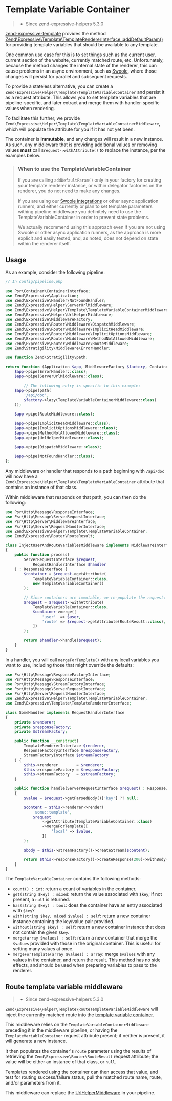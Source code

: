 # Template Variable Container

> - Since zend-expressive-helpers 5.3.0

[zend-expressive-template](../template/intro.md) provides the method
[Zend\Expressive\Template\TemplateRendererInterface::addDefaultParam()](../template/interface.md#default-params)
for providing template variables that should be available to any template.

One common use case for this is to set things such as the current user, current
section of the website, currently matched route, etc. Unfortunately, because the
method changes the internal state of the renderer, this can cause problems in an
async environment, such as [Swoole](https://docs.zendframework.com/zend-expressive-swoole), 
where those changes will persist for parallel and subsequent requests.

To provide a stateless alternative, you can create a `Zend\Expressive\Helper\Template\TemplateVariableContainer`
and persist it as a request attribute. This allows you to set template variables
that are pipeline-specific, and later extract and merge them with
handler-specific values when rendering.

To facilitate this further, we provide `Zend\Expressive\Helper\Template\TemplateVariableContainerMiddleware`,
which will populate the attribute for you if it has not yet been.

The container is **immutable**, and any changes will result in a new instance.
As such, any middleware that is providing additional values or removing values
**must** call `$request->withAttribute()` to replace the instance, per the
examples below.

> ### When to use the TemplateVariableContainer
>
> If you are calling `addDefaultParam()` only in your factory for creating your
> template renderer instance, or within delegator factories on the renderer,
> you do not need to make any changes.
>
> If you are using our [Swoole integrations](https://docs.zendframework.com/zend-expressive-swoole)
> or other async application runners, and either currently or plan to set
> template parameters withing pipeline middleware you definitely need to use the
> TemplateVariableContainer in order to prevent state problems.
>
> We actually recommend using this approach even if you are not using Swoole or
> other async application runners, as the approach is more explicit and easily
> tested, and, as noted, does not depend on state within the renderer itself.

## Usage

As an example, consider the following pipeline:

```php
// In config/pipeline.php

use Psr\Container\ContainerInterface;
use Zend\Expressive\Application;
use Zend\Expressive\Handler\NotFoundHandler;
use Zend\Expressive\Helper\ServerUrlMiddleware;
use Zend\Expressive\Helper\Template\TemplateVariableContainerMiddleware;
use Zend\Expressive\Helper\UrlHelperMiddleware;
use Zend\Expressive\MiddlewareFactory;
use Zend\Expressive\Router\Middleware\DispatchMiddleware;
use Zend\Expressive\Router\Middleware\ImplicitHeadMiddleware;
use Zend\Expressive\Router\Middleware\ImplicitOptionsMiddleware;
use Zend\Expressive\Router\Middleware\MethodNotAllowedMiddleware;
use Zend\Expressive\Router\Middleware\RouteMiddleware;
use Zend\Stratigility\Middleware\ErrorHandler;

use function Zend\Stratigility\path;

return function (Application $app, MiddlewareFactory $factory, ContainerInterface $container) : void {
    $app->pipe(ErrorHandler::class);
    $app->pipe(ServerUrlMiddleware::class);

        // The following entry is specific to this example:
    $app->pipe(path(
        '/api/doc',
        $factory->lazy(TemplateVariableContainerMiddleware::class)
    ));

    $app->pipe(RouteMiddleware::class);

    $app->pipe(ImplicitHeadMiddleware::class);
    $app->pipe(ImplicitOptionsMiddleware::class);
    $app->pipe(MethodNotAllowedMiddleware::class);
    $app->pipe(UrlHelperMiddleware::class);

    $app->pipe(DispatchMiddleware::class);

    $app->pipe(NotFoundHandler::class);
};
```

Any middleware or handler that responds to a path beginning with `/api/doc` will
now have a `Zend\Expressive\Helper\Template\TemplateVariableContainer` attribute
that contains an instance of that class.

Within middleware that responds on that path, you can then do the following:

```php
use Psr\Http\Message\ResponseInterface;
use Psr\Http\Message\ServerRequestInterface;
use Psr\Http\Server\MiddlewareInterface;
use Psr\Http\Server\RequestHandlerInterface;
use Zend\Expressive\Helper\Template\TemplateVariableContainer;
use Zend\Expressive\Router\RouteResult;

class InjectUserAndRouteVariablesMiddleware implements MiddlewareInterface
{
    public function process(
        ServerRequestInterface $request,
            RequestHandlerInterface $handler
    ) : ResponseInterface {
        $container = $request->getAttribute(
            TemplateVariableContainer::class,
            new TemplateVariableContainer()
        );

        // Since containers are immutable, we re-populate the request:
        $request = $request->withAttribute(
            TemplateVariableContainer::class,
            $container->merge([
                'user'  => $user,
                'route' => $request->getAttribute(RouteResult::class),
            ])
        );

        return $handler->handle($request);
    }
}
```

In a handler, you will call `mergeForTemplate()` with any local variables you
want to use, including those that might override the defaults:

```php
use Psr\Http\Message\ResponseFactoryInterface;
use Psr\Http\Message\ResponseInterface;
use Psr\Http\Message\StreamFactoryInterface;
use Psr\Http\Message\ServerRequestInterface;
use Psr\Http\Server\RequestHandlerInterface;
use Zend\Expressive\Helper\Template\TemplateVariableContainer;
use Zend\Expressive\Template\TemplateRendererInterface;

class SomeHandler implements RequestHandlerInterface
{
    private $renderer;
    private $responseFactory;
    private $streamFactory;

    public function __construct(
        TemplateRendererInterface $renderer,
        ResponseFactoryInterface $responseFactory,
        StreamFactoryInterface $streamFactory
    ) {
        $this->renderer        = $renderer;
        $this->responseFactory = $responseFactory;
        $this->streamFactory   = $streamFactory;
    }

    public function handle(ServerRequestInterface $request) : ResponseInterface
    {
        $value = $request->getParsedBody()['key'] ?? null;

        $content = $this->renderer->render(
            'some::template',
            $request
                ->getAttribute(TemplateVariableContainer::class)
                ->mergeForTemplate([
                    'local' => $value,
                ])
        );

        $body = $this->streamFactory()->createStream($content);

        return $this->responseFactory()->createResponse(200)->withBody($body);
    }
}
```

The `TemplateVariableContainer` contains the following methods:

- `count() : int`: return a count of variables in the container.
- `get(string $key) : mixed`: return the value associated with `$key`; if not
  present, a `null` is returned.
- `has(string $key) : bool`: does the container have an entry associated with
  `$key`?
- `with(string $key, mixed $value) : self`: return a new container instance
  containing the key/value pair provided.
- `without(string $key) : self`: return a new container instance that does not
  contain the given `$key`.
- `merge(array $values) : self`: return a new container that merge the `$values`
  provided with those in the original container. This is useful for setting
  many values at once.
- `mergeForTemplate(array $values) : array`: merge `$values` with any values in
  the container, and return the result. This method has no side effects, and
  should be used when preparing variables to pass to the renderer.

## Route template variable middleware

> - Since zend-expressive-helpers 5.3.0

`Zend\Expressive\Helper\Template\RouteTemplateVariableMiddleware` will inject
the currently matched route into the [template variable container](#template-variable-container).

This middleware relies on the `TemplateVariableContainerMiddleware` preceding
it in the middleware pipeline, or having the `TemplateVariableContainer`
request attribute present; if neither is present, it will generate a new
instance.

It then populates the container's `route` parameter using the results of
retrieving the `Zend\Expressive\Router\RouteResult` request attribute; the value
will be either an instance of that class, or `null`.

Templates rendered using the container can then access that value, and test for
routing success/failure status, pull the matched route name, route, and/or
parameters from it.

This middleware can replace the [UrlHelperMiddleware](url-helper.md) in your
pipeline.
